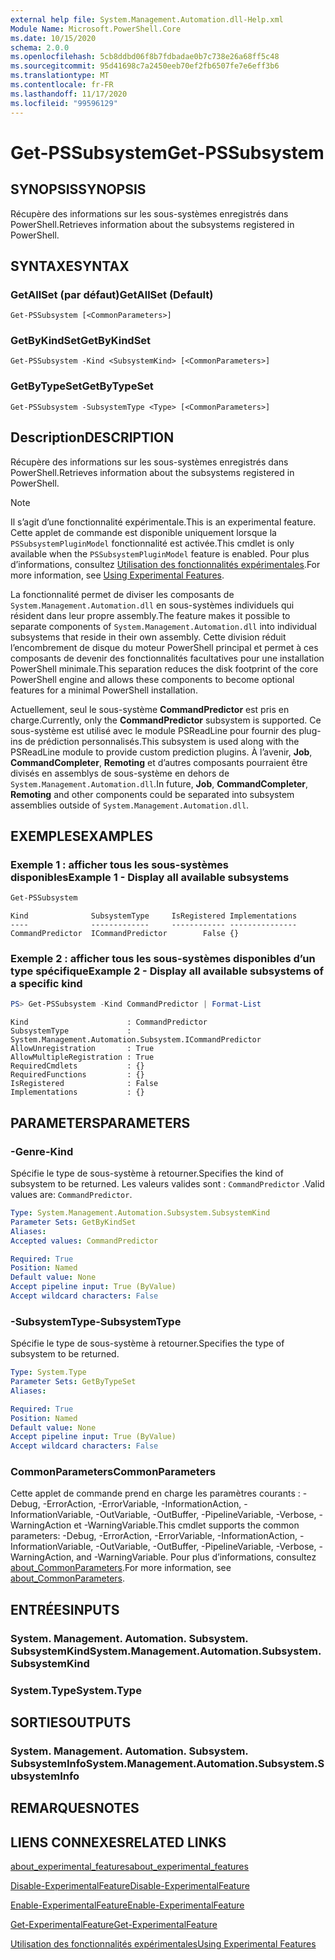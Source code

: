 ```yaml
---
external help file: System.Management.Automation.dll-Help.xml
Module Name: Microsoft.PowerShell.Core
ms.date: 10/15/2020
schema: 2.0.0
ms.openlocfilehash: 5cb8ddbd06f8b7fdbadae0b7c738e26a68ff5c48
ms.sourcegitcommit: 95d41698c7a2450eeb70ef2fb6507fe7e6eff3b6
ms.translationtype: MT
ms.contentlocale: fr-FR
ms.lasthandoff: 11/17/2020
ms.locfileid: "99596129"
---
```

# <span data-ttu-id="07061-101">Get-PSSubsystem</span><span class="sxs-lookup"><span data-stu-id="07061-101">Get-PSSubsystem</span></span>

## <span data-ttu-id="07061-102">SYNOPSIS</span><span class="sxs-lookup"><span data-stu-id="07061-102">SYNOPSIS</span></span>
<span data-ttu-id="07061-103">Récupère des informations sur les sous-systèmes enregistrés dans PowerShell.</span><span class="sxs-lookup"><span data-stu-id="07061-103">Retrieves information about the subsystems registered in PowerShell.</span></span>

## <span data-ttu-id="07061-104">SYNTAXE</span><span class="sxs-lookup"><span data-stu-id="07061-104">SYNTAX</span></span>

### <span data-ttu-id="07061-105">GetAllSet (par défaut)</span><span class="sxs-lookup"><span data-stu-id="07061-105">GetAllSet (Default)</span></span>

```
Get-PSSubsystem [<CommonParameters>]
```

### <span data-ttu-id="07061-106">GetByKindSet</span><span class="sxs-lookup"><span data-stu-id="07061-106">GetByKindSet</span></span>

```
Get-PSSubsystem -Kind <SubsystemKind> [<CommonParameters>]
```

### <span data-ttu-id="07061-107">GetByTypeSet</span><span class="sxs-lookup"><span data-stu-id="07061-107">GetByTypeSet</span></span>

```
Get-PSSubsystem -SubsystemType <Type> [<CommonParameters>]
```

## <span data-ttu-id="07061-108">Description</span><span class="sxs-lookup"><span data-stu-id="07061-108">DESCRIPTION</span></span>

<span data-ttu-id="07061-109">Récupère des informations sur les sous-systèmes enregistrés dans PowerShell.</span><span class="sxs-lookup"><span data-stu-id="07061-109">Retrieves information about the subsystems registered in PowerShell.</span></span>

> [!NOTE]
> <span data-ttu-id="07061-110">Il s’agit d’une fonctionnalité expérimentale.</span><span class="sxs-lookup"><span data-stu-id="07061-110">This is an experimental feature.</span></span> <span data-ttu-id="07061-111">Cette applet de commande est disponible uniquement lorsque la `PSSubsystemPluginModel` fonctionnalité est activée.</span><span class="sxs-lookup"><span data-stu-id="07061-111">This cmdlet is only available when the `PSSubsystemPluginModel` feature is enabled.</span></span> <span data-ttu-id="07061-112">Pour plus d’informations, consultez [Utilisation des fonctionnalités expérimentales](/powershell/scripting/learn/experimental-features).</span><span class="sxs-lookup"><span data-stu-id="07061-112">For more information, see [Using Experimental Features](/powershell/scripting/learn/experimental-features).</span></span>

<span data-ttu-id="07061-113">La fonctionnalité permet de diviser les composants de `System.Management.Automation.dll` en sous-systèmes individuels qui résident dans leur propre assembly.</span><span class="sxs-lookup"><span data-stu-id="07061-113">The feature makes it possible to separate components of `System.Management.Automation.dll` into individual subsystems that reside in their own assembly.</span></span> <span data-ttu-id="07061-114">Cette division réduit l’encombrement de disque du moteur PowerShell principal et permet à ces composants de devenir des fonctionnalités facultatives pour une installation PowerShell minimale.</span><span class="sxs-lookup"><span data-stu-id="07061-114">This separation reduces the disk footprint of the core PowerShell engine and allows these components to become optional features for a minimal PowerShell installation.</span></span>

<span data-ttu-id="07061-115">Actuellement, seul le sous-système **CommandPredictor** est pris en charge.</span><span class="sxs-lookup"><span data-stu-id="07061-115">Currently, only the **CommandPredictor** subsystem is supported.</span></span> <span data-ttu-id="07061-116">Ce sous-système est utilisé avec le module PSReadLine pour fournir des plug-ins de prédiction personnalisés.</span><span class="sxs-lookup"><span data-stu-id="07061-116">This subsystem is used along with the PSReadLine module to provide custom prediction plugins.</span></span> <span data-ttu-id="07061-117">À l’avenir, **Job**, **CommandCompleter**, **Remoting** et d’autres composants pourraient être divisés en assemblys de sous-système en dehors de `System.Management.Automation.dll`.</span><span class="sxs-lookup"><span data-stu-id="07061-117">In future, **Job**, **CommandCompleter**, **Remoting** and other components could be separated into subsystem assemblies outside of `System.Management.Automation.dll`.</span></span>

## <span data-ttu-id="07061-118">EXEMPLES</span><span class="sxs-lookup"><span data-stu-id="07061-118">EXAMPLES</span></span>

### <span data-ttu-id="07061-119">Exemple 1 : afficher tous les sous-systèmes disponibles</span><span class="sxs-lookup"><span data-stu-id="07061-119">Example 1 - Display all available subsystems</span></span>

```powershell
Get-PSSubsystem
```

```Output
Kind              SubsystemType     IsRegistered Implementations
----              -------------     ------------ ---------------
CommandPredictor  ICommandPredictor        False {}
```

### <span data-ttu-id="07061-120">Exemple 2 : afficher tous les sous-systèmes disponibles d’un type spécifique</span><span class="sxs-lookup"><span data-stu-id="07061-120">Example 2 - Display all available subsystems of a specific kind</span></span>

```powershell
PS> Get-PSSubsystem -Kind CommandPredictor | Format-List
```

```Output
Kind                      : CommandPredictor
SubsystemType             : System.Management.Automation.Subsystem.ICommandPredictor
AllowUnregistration       : True
AllowMultipleRegistration : True
RequiredCmdlets           : {}
RequiredFunctions         : {}
IsRegistered              : False
Implementations           : {}
```

## <span data-ttu-id="07061-121">PARAMETERS</span><span class="sxs-lookup"><span data-stu-id="07061-121">PARAMETERS</span></span>

### <span data-ttu-id="07061-122">-Genre</span><span class="sxs-lookup"><span data-stu-id="07061-122">-Kind</span></span>


<span data-ttu-id="07061-123">Spécifie le type de sous-système à retourner.</span><span class="sxs-lookup"><span data-stu-id="07061-123">Specifies the kind of subsystem to be returned.</span></span> <span data-ttu-id="07061-124">Les valeurs valides sont : `CommandPredictor` .</span><span class="sxs-lookup"><span data-stu-id="07061-124">Valid values are: `CommandPredictor`.</span></span>

```yaml
Type: System.Management.Automation.Subsystem.SubsystemKind
Parameter Sets: GetByKindSet
Aliases:
Accepted values: CommandPredictor

Required: True
Position: Named
Default value: None
Accept pipeline input: True (ByValue)
Accept wildcard characters: False
```

### <span data-ttu-id="07061-125">-SubsystemType</span><span class="sxs-lookup"><span data-stu-id="07061-125">-SubsystemType</span></span>

<span data-ttu-id="07061-126">Spécifie le type de sous-système à retourner.</span><span class="sxs-lookup"><span data-stu-id="07061-126">Specifies the type of subsystem to be returned.</span></span>

```yaml
Type: System.Type
Parameter Sets: GetByTypeSet
Aliases:

Required: True
Position: Named
Default value: None
Accept pipeline input: True (ByValue)
Accept wildcard characters: False
```

### <span data-ttu-id="07061-127">CommonParameters</span><span class="sxs-lookup"><span data-stu-id="07061-127">CommonParameters</span></span>

<span data-ttu-id="07061-128">Cette applet de commande prend en charge les paramètres courants : -Debug, -ErrorAction, -ErrorVariable, -InformationAction, -InformationVariable, -OutVariable, -OutBuffer, -PipelineVariable, -Verbose, -WarningAction et -WarningVariable.</span><span class="sxs-lookup"><span data-stu-id="07061-128">This cmdlet supports the common parameters: -Debug, -ErrorAction, -ErrorVariable, -InformationAction, -InformationVariable, -OutVariable, -OutBuffer, -PipelineVariable, -Verbose, -WarningAction, and -WarningVariable.</span></span> <span data-ttu-id="07061-129">Pour plus d’informations, consultez [about_CommonParameters](http://go.microsoft.com/fwlink/?LinkID=113216).</span><span class="sxs-lookup"><span data-stu-id="07061-129">For more information, see [about_CommonParameters](http://go.microsoft.com/fwlink/?LinkID=113216).</span></span>

## <span data-ttu-id="07061-130">ENTRÉES</span><span class="sxs-lookup"><span data-stu-id="07061-130">INPUTS</span></span>

### <span data-ttu-id="07061-131">System. Management. Automation. Subsystem. SubsystemKind</span><span class="sxs-lookup"><span data-stu-id="07061-131">System.Management.Automation.Subsystem.SubsystemKind</span></span>

### <span data-ttu-id="07061-132">System.Type</span><span class="sxs-lookup"><span data-stu-id="07061-132">System.Type</span></span>

## <span data-ttu-id="07061-133">SORTIES</span><span class="sxs-lookup"><span data-stu-id="07061-133">OUTPUTS</span></span>

### <span data-ttu-id="07061-134">System. Management. Automation. Subsystem. SubsystemInfo</span><span class="sxs-lookup"><span data-stu-id="07061-134">System.Management.Automation.Subsystem.SubsystemInfo</span></span>

## <span data-ttu-id="07061-135">REMARQUES</span><span class="sxs-lookup"><span data-stu-id="07061-135">NOTES</span></span>

## <span data-ttu-id="07061-136">LIENS CONNEXES</span><span class="sxs-lookup"><span data-stu-id="07061-136">RELATED LINKS</span></span>

[<span data-ttu-id="07061-137">about_experimental_features</span><span class="sxs-lookup"><span data-stu-id="07061-137">about_experimental_features</span></span>](about/about_experimental_features.md)

[<span data-ttu-id="07061-138">Disable-ExperimentalFeature</span><span class="sxs-lookup"><span data-stu-id="07061-138">Disable-ExperimentalFeature</span></span>](Disable-ExperimentalFeature.md)

[<span data-ttu-id="07061-139">Enable-ExperimentalFeature</span><span class="sxs-lookup"><span data-stu-id="07061-139">Enable-ExperimentalFeature</span></span>](Get-ExperimentalFeature.md)

[<span data-ttu-id="07061-140">Get-ExperimentalFeature</span><span class="sxs-lookup"><span data-stu-id="07061-140">Get-ExperimentalFeature</span></span>](Get-ExperimentalFeature.md)

[<span data-ttu-id="07061-141">Utilisation des fonctionnalités expérimentales</span><span class="sxs-lookup"><span data-stu-id="07061-141">Using Experimental Features</span></span>](/powershell/scripting/learn/experimental-features)
